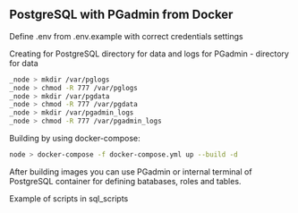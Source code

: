 ## PostgreSQL with PGadmin from Docker

Define .env from .env.example with correct credentials settings

Creating for PostgreSQL directory for data and logs
for PGadmin - directory for data
```bash
_node > mkdir /var/pglogs
_node > chmod -R 777 /var/pglogs
_node > mkdir /var/pgdata
_node > chmod -R 777 /var/pgdata
_node > mkdir /var/pgadmin_logs
_node > chmod -R 777 /var/pgadmin_logs
```
Building by using docker-compose:

```bash
node > docker-compose -f docker-compose.yml up --build -d
```

After building images you can use PGadmin or internal terminal of PostgreSQL container for defining 
batabases, roles and tables.

Example of scripts in sql_scripts